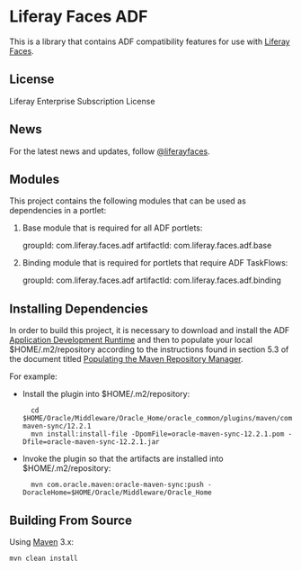 # Liferay Faces ADF

This is a library that contains ADF compatibility features for use with
[Liferay Faces](http://www.liferay.com/community/liferay-projects/liferay-faces/overview).

## License

Liferay Enterprise Subscription License 

## News

For the latest news and updates, follow [@liferayfaces](https://twitter.com/liferayfaces).

## Modules

This project contains the following modules that can be used as dependencies in a portlet:

1) Base module that is required for all ADF portlets:

    groupId: com.liferay.faces.adf
    artifactId: com.liferay.faces.adf.base

2) Binding module that is required for portlets that require ADF TaskFlows:

    groupId: com.liferay.faces.adf
    artifactId: com.liferay.faces.adf.binding

## Installing Dependencies

In order to build this project, it is necessary to download and install the ADF [Application Development
Runtime](https://www.oracle.com/tools/downloads/application-development-framework-downloads.html) and then to populate
your local $HOME/.m2/repository according to the instructions found in section 5.3 of the document titled [Populating
the Maven Repository Manager](https://docs.oracle.com/middleware/1212/core/MAVEN/config_maven.htm#MAVEN311).

For example:

- Install the plugin into $HOME/.m2/repository:

        cd $HOME/Oracle/Middleware/Oracle_Home/oracle_common/plugins/maven/com/oracle/maven/oracle-maven-sync/12.2.1
        mvn install:install-file -DpomFile=oracle-maven-sync-12.2.1.pom -Dfile=oracle-maven-sync-12.2.1.jar

- Invoke the plugin so that the artifacts are installed into $HOME/.m2/repository:

        mvn com.oracle.maven:oracle-maven-sync:push -DoracleHome=$HOME/Oracle/Middleware/Oracle_Home

## Building From Source

Using [Maven](https://maven.apache.org/) 3.x:

	mvn clean install

